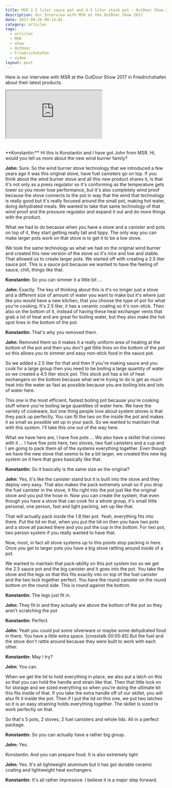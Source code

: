 ```yaml
---
title: MSR 2.5 liter sauce pot and 4.5 liter stock pot - OutDoor Show 2017 Review
description: Our Interview with MSR at the OutDoor Show 2017
date: 2017-09-26 09:14:01
category: articles
tags:
  - articles
  - MSR
  - show
  - OutDoor
  - Friedrichshafen
  - video
layout: post
---
```


Here is our interview with MSR at the OutDoor Show 2017 in Friedrichshafen about their latest products.

<div class="embed-responsive embed-responsive-16by9">
    <iframe class="embed-responsive-item" src="https://www.youtube.com/embed/sTRwurbnU7A"></iframe>
</div>
<br>
<!--more-->
<script src="//z-na.amazon-adsystem.com/widgets/onejs?MarketPlace=US&adInstanceId=cc781bfd-577f-4efb-9da6-75cb9fc7d1c2"></script>
<br>
**Konstantin:**	Hi this is Konstantin and I have got John from MSR. Hi, would you tell us more about the new wind burner family?

**John:**	Sure. So the wind burner stove technology that we introduced a few years ago it was this original stove, have fuel canisters go on top. If you think about the wind burner stove and all this new product shares it, is that it's not only as a press regulator so it's conforming as the temperature gets lower so you never lose performance, but it's also completely wind proof because the stove connects to the pot in way that the wind that technology is really good but it's really focused around the small pot, making hot water, doing dehydrated meals. We wanted to take that same technology of that wind proof and the pressure regulator and expand it out and do more things with the product.

What we had to do because when you have a stove and a canister and pots on top of it, they start getting really tall and tippy. The only way you can make larger pots work on that stove is to get it to be a low stove.

We took the same technology as what we had on the original wind burner and created this new version of the stove so it's nice and low and stable. That allowed us to create larger pots. We started off with creating a 2.5 liter sauce pot. This is a sauce pot because we wanted to have the feeling of sauce, chili, things like that.

**Konstantin:**	So you can simmer it a little bit ...

**John:**	Exactly. The key of thinking about this is it's no longer just a stove and a different size of amount of water you want to make but it's where just like you would have a new kitchen, that you choose the type of pot for what you're cooking. It's 2.5 liter, it has a ceramic coating so it's non-stick. Then also on the bottom of it, instead of having these heat exchanger vents that grab a lot of heat and are great for boiling water, but they also make the hot spot lines in the bottom of the pot.

**Konstantin:**	That's why you removed them.

**John:**	Removed them so it makes it a really uniform area of heating at the bottom of the pot and then you don't get little lines on the bottom of the pot so this allows you to simmer and easy non-stick food in the sauce pot.

So we added a 2.5 liter for that and then if you're making sauce and you cook for a large group then you need to be boiling a large quantity of water so we created a 4.5 liter stock pot. This stock pot has a lot of heat exchangers on the bottom because what we're trying to do is get as much heat into the water as fast as possible because you are boiling lots and lots of water here.

This one is the most efficient, fastest boiling pot because you're cooking stuff where you're boiling large quantities of water here. We have the variety of cookware, but one thing people love about system stoves is that they pack up perfectly. You can fit the two on the inside the pot and makes it as small as possible set up in your pack. So we wanted to maintain that with this system. I'll take this one out of the way here.

What we have here are, I have five pots ... We also have a skillet that comes with it ... I have five pots here, two stoves, two fuel canisters and a cup and I am going to pack them all of the systems everything together. Even though we have the new stove that seems to be a bit larger, we created this new leg system on it here that goes basically like that.

**Konstantin:**	So it basically is the same size as the original?

**John:**	Yes, it's like the canister stand but it is built into the stove and they deploy very easy. That also makes the pack extremely small so if you drop the fuel canister in the stove, it fits right into the pot just like the original stove and you put the hose in. Now you can create the system, that even though you have a stove that can cook for a whole group, it's small little personal, one person, fast and light packing, set-up like that.

That will actually pack inside the 1.8 liter pot. Yeah, everything fits into there. Put the lid on that, when you put the lid on then you have two pots and a stove all packed there and you put the cup in the bottom. For two pot, two person system if you really wanted to have that.

Now, most, in fact all stove systems up to this points stop packing in here. Once you get to larger pots you have a big stove rattling around inside of a pot.

We wanted to maintain that pack-ability on this pot system too so we get the 2.5 sauce pot and the big canister and it goes into the pot. You take the stove and the legs so that this fits exactly into on top of the fuel canister and the two lock together perfect. You have the round canister on the round bottom on the round side. This is round against the bottom.

**Konstantin:**	The legs just fit in.

**John:**	They fit in and they actually are above the bottom of the pot so they aren't scratching the pot

**Konstantin:**	Perfect.

**John:**	Yeah you could put some silverware or maybe some dehydrated food in there. You have a little extra space. [crosstalk 00:05:45] But the fuel and the stove don't rattle around because they were built to work with each other.

**Konstantin:**	May I try?

**John:**	You can.

When we get the lid to hold everything in place, we also put a latch on this so that you can hold the handle and strain like that. Then that little lock on for storage and we sized everything so when you're doing the ultimate kit this fits inside of that. If you take the extra handle off of our skillet, you will also fit it inside the pot. Then if I put the lid on this one, we put two latches so it is an easy straining holds everything together. The skillet is sized to work perfectly on that.

So that's 5 pots, 2 stoves, 2 fuel canisters and whole lids. All in a perfect package.

**Konstantin:**	So you can actually have a rather big group.

**John:**	Yes.

Konstantin:	And you can prepare food. It is also extremely light

**John:**	Yes. It's all lightweight aluminum but it has got durable ceramic coating and lightweight heat exchangers.

**Konstantin:**	It's all rather impressive. I believe it is a major step forward.

